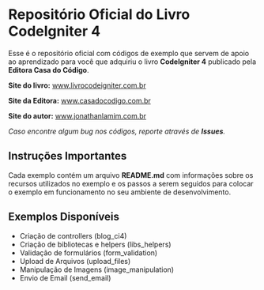 # Repositório Oficial do Livro CodeIgniter 4

Esse é o repositório oficial com códigos de exemplo que servem de apoio ao aprendizado para você que adquiriu o livro **CodeIgniter 4** publicado pela **Editora Casa do Código**.

**Site do livro:** www.livrocodeigniter.com.br

**Site da Editora:** www.casadocodigo.com.br

**Site do autor:** www.jonathanlamim.com.br

*Caso encontre algum bug nos códigos, reporte através de **Issues**.*

## Instruções Importantes

Cada exemplo contém um arquivo **README.md** com informações sobre os recursos utilizados no exemplo e os passos a serem seguidos para colocar o exemplo em funcionamento no seu ambiente de desenvolvimento.

## Exemplos Disponíveis

- Criação de controllers (blog_ci4)
- Criação de bibliotecas e helpers (libs_helpers)
- Validação de formulários (form_validation)
- Upload de Arquivos (upload_files)
- Manipulação de Imagens (image_manipulation)
- Envio de Email (send_email)